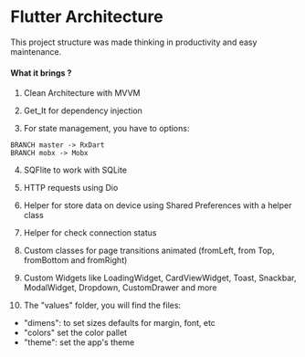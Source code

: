 # Flutter Architecture

This project structure was made thinking in productivity and easy maintenance.

#### What it brings ?

1. Clean Architecture with MVVM

2. Get_It for dependency injection

3. For state management, you have to options:
```
BRANCH master -> RxDart
BRANCH mobx -> Mobx
```
4. SQFlite to work with SQLite

5. HTTP requests using Dio

6. Helper for store data on device using Shared Preferences with a helper class

7. Helper for check connection status

8. Custom classes for page transitions animated (fromLeft, from Top, fromBottom and fromRight)

9. Custom Widgets like LoadingWidget, CardViewWidget, Toast, Snackbar, ModalWidget, Dropdown, CustomDrawer and more

10. The "values" folder, you will find the files:
- "dimens": to set sizes defaults for margin, font, etc
- "colors" set the color pallet
- "theme": set the app's theme 
